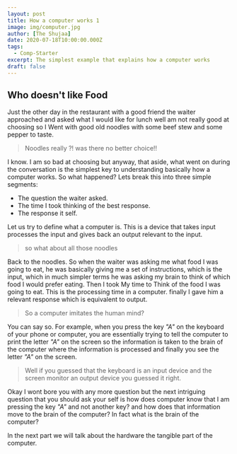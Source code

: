 ```yaml
---
layout: post
title: How a computer works 1
image: img/computer.jpg
author: [The Shujaa]
date: 2020-07-18T10:00:00.000Z
tags:
  - Comp-Starter
excerpt: The simplest example that explains how a computer works
draft: false
---
```


## Who doesn't like Food

Just the other day in the restaurant with a good friend the waiter approached and asked what I would like for lunch well am not really good at choosing so I Went with good old noodles with some beef stew and some pepper to taste.

> Noodles really ?!  was there no better choice!!

I know. I am so bad at choosing but anyway, that aside, what went on during the conversation is the simplest key to understanding basically how a computer works. So what happened? Lets break this into three simple segments:
 - The question the waiter asked.
 - The time I took thinking of the best response.
 - The response it self.

Let us try to define what a computer is. This is a device that takes input processes the input and gives back an output relevant to the input.


> so what about all those noodles

Back to the noodles. So when the waiter was asking me what food I was going to eat, he was basically giving me a set of instructions, which is the input, which in much simpler terms he was asking my brain to think of which food I would prefer eating. Then I took My time to Think of the food I was going to eat. This is the processing time in a computer. finally I gave him a relevant response which is equivalent to output.

>So a computer imitates the human mind?

You can say so. For example, when you press the key _"A"_ on the keyboard of your phone or computer, you are essentially trying to tell the computer to print the letter _"A"_ on the screen so the information is taken to the brain of the computer where the information is processed and finally you see the letter _"A"_ on the screen.

>Well if you guessed that the keyboard is an input device and the screen monitor an output device you guessed it right.

 Okay I wont bore you with any more question but the next intriguing question that you should ask your self is how does computer know that I am pressing the key _"A"_ and not another key? and how does that information move to the brain of the computer? In fact what is the brain of the computer?


 In the next part we will talk about the hardware the tangible part of the computer.







